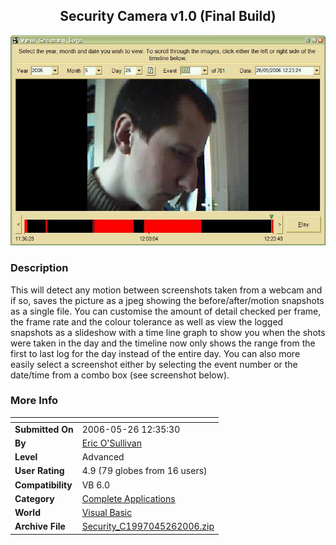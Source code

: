 ﻿<div align="center">

## Security Camera v1\.0 \(Final Build\)

<img src="PIC2006526139166680.jpg">
</div>

### Description

This will detect any motion between screenshots taken from a webcam and if so, saves the picture as a jpeg showing the before/after/motion snapshots as a single file. You can customise the amount of detail checked per frame, the frame rate and the colour tolerance as well as view the logged snapshots as a slideshow with a time line graph to show you when the shots were taken in the day and the timeline now only shows the range from the first to last log for the day instead of the entire day. You can also more easily select a screenshot either by selecting the event number or the date/time from a combo box (see screenshot below).
 
### More Info
 


<span>             |<span>
---                |---
**Submitted On**   |2006-05-26 12:35:30
**By**             |[Eric O'Sullivan](https://github.com/Planet-Source-Code/PSCIndex/blob/master/ByAuthor/eric-o-sullivan.md)
**Level**          |Advanced
**User Rating**    |4.9 (79 globes from 16 users)
**Compatibility**  |VB 6\.0
**Category**       |[Complete Applications](https://github.com/Planet-Source-Code/PSCIndex/blob/master/ByCategory/complete-applications__1-27.md)
**World**          |[Visual Basic](https://github.com/Planet-Source-Code/PSCIndex/blob/master/ByWorld/visual-basic.md)
**Archive File**   |[Security\_C1997045262006\.zip](https://github.com/Planet-Source-Code/eric-o-sullivan-security-camera-v1-0-final-build__1-65462/archive/master.zip)








